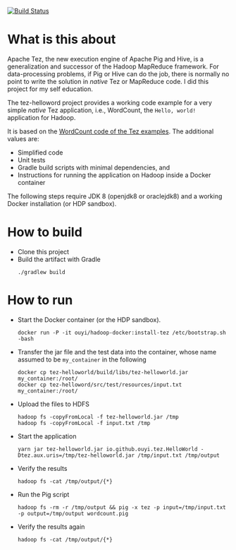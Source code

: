 
[![Build Status](https://travis-ci.org/ouyi/tez-demo.svg?branch=master)](https://travis-ci.org/ouyi/tez-demo)

# What is this about

Apache Tez, the new execution engine of Apache Pig and Hive, is a
generalization and successor of the Hadoop MapReduce framework. For
data-processing problems, if Pig or Hive can do the job, there is normally no
point to write the solution in _native_ Tez or MapReduce code. I did this
project for my self education.

The tez-helloword project provides a working code example for a very simple
_native_ Tez application, i.e., WordCount, the `Hello, world!` application for
Hadoop.

It is based on the [WordCount code of the Tez examples](https://github.com/apache/tez/blob/master/tez-examples/src/main/java/org/apache/tez/examples/WordCount.java).
The additional values are:
- Simplified code
- Unit tests
- Gradle build scripts with minimal dependencies, and 
- Instructions for running the application on Hadoop inside a Docker container

The following steps require JDK 8 (openjdk8 or oraclejdk8) and a working Docker installation (or HDP sandbox).

# How to build

- Clone this project
- Build the artifact with Gradle
    ```
    ./gradlew build
    ```

# How to run

- Start the Docker container (or the HDP sandbox).
    ```
    docker run -P -it ouyi/hadoop-docker:install-tez /etc/bootstrap.sh -bash 
    ```
- Transfer the jar file and the test data into the container, whose name assumed to be `my_container` in the following
    ```
    docker cp tez-helloworld/build/libs/tez-helloworld.jar my_container:/root/
    docker cp tez-helloword/src/test/resources/input.txt my_container:/root/
    ```
- Upload the files to HDFS
    ```
    hadoop fs -copyFromLocal -f tez-helloworld.jar /tmp
    hadoop fs -copyFromLocal -f input.txt /tmp
    ```
- Start the application
    ```
    yarn jar tez-helloworld.jar io.github.ouyi.tez.HelloWorld -Dtez.aux.uris=/tmp/tez-helloworld.jar /tmp/input.txt /tmp/output
    ```
- Verify the results
    ```
    hadoop fs -cat /tmp/output/{*}
    ```
- Run the Pig script
    ```
    hadoop fs -rm -r /tmp/output && pig -x tez -p input=/tmp/input.txt -p output=/tmp/output wordcount.pig
    ```
- Verify the results again
    ```
    hadoop fs -cat /tmp/output/{*}
    ```
